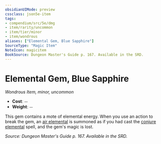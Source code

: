 ```yaml
---
obsidianUIMode: preview
cssclass: json5e-item
tags:
- compendium/src/5e/dmg
- item/rarity/uncommon
- item/tier/minor
- item/wondrous
aliases: ["Elemental Gem, Blue Sapphire"]
SourceType: "Magic Item"
NoteIcon: magicitem
BookSource: Dungeon Master's Guide p. 167. Available in the SRD.
---
```

# Elemental Gem, Blue Sapphire
*Wondrous Item, minor, uncommon*  

- **Cost**: ⏤
- **Weight**: ⏤

This gem contains a mote of elemental energy. When you use an action to break the gem, an [air elemental](/2-Mechanics/CLI/bestiary/elemental/air-elemental.md) is summoned as if you had cast the [conjure elemental](/2-Mechanics/CLI/spells/conjure-elemental.md) spell, and the gem's magic is lost.

*Source: Dungeon Master's Guide p. 167. Available in the SRD.*
